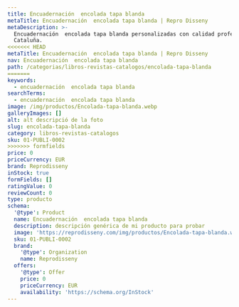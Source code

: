 ```yaml
---
title: Encuadernación  encolada tapa blanda
metaTitle: Encuadernación  encolada tapa blanda | Repro Disseny
metaDescription: >-
  Encuadernación  encolada tapa blanda personalizadas con calidad profesional en
  Cataluña.
<<<<<<< HEAD
metaTitle: Encuadernación  encolada tapa blanda | Repro Disseny
nav: Encuadernación  encolada tapa blanda
path: /categorias/libros-revistas-catalogos/encolada-tapa-blanda
=======
keywords:
  - encuadernación  encolada tapa blanda
searchTerms:
  - encuadernación  encolada tapa blanda
image: /img/productos/Encolada-tapa-blanda.webp
galleryImages: []
alt: alt descripció de la foto
slug: encolada-tapa-blanda
category: libros-revistas-catalogos
sku: 01-PUBLI-0002
>>>>>>> formfields
price: 0
priceCurrency: EUR
brand: Reprodisseny
inStock: true
formFields: []
ratingValue: 0
reviewCount: 0
type: producto
schema:
  '@type': Product
  name: Encuadernación  encolada tapa blanda
  description: descripción genérica de mi producto para probar
  image: 'https://reprodisseny.com/img/productos/Encolada-tapa-blanda.webp'
  sku: 01-PUBLI-0002
  brand:
    '@type': Organization
    name: Reprodisseny
  offers:
    '@type': Offer
    price: 0
    priceCurrency: EUR
    availability: 'https://schema.org/InStock'
---
```


